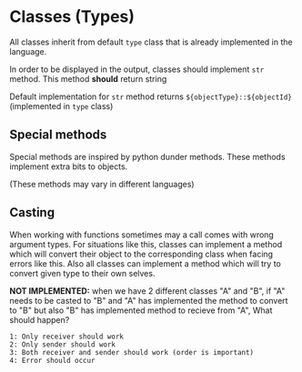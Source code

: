 # Classes (Types)

All classes inherit from default `type` class that is already implemented in the language.





In order to be displayed in the output, classes should implement `str` method. This method **should** return string

Default implementation for `str` method returns `${objectType}::${objectId}`  (implemented in `type` class)


## Special methods

Special methods are inspired by python dunder methods.
These methods implement extra bits to objects.

(These methods may vary in different languages)



## Casting

When working with functions sometimes may a call comes with wrong argument types. For situations like this, classes can implement a method which will convert their object to the corresponding class when facing errors like this. Also all classes can implement a method which will try to convert given type to their own selves.

**NOT IMPLEMENTED:**
when we have 2 different classes "A" and "B", if "A" needs to be casted to "B" and "A" has implemented the method to convert to "B" but also "B" has implemented method to recieve from "A", What should happen?

    1: Only receiver should work
    2: Only sender should work
    3: Both receiver and sender should work (order is important)
    4: Error should occur

